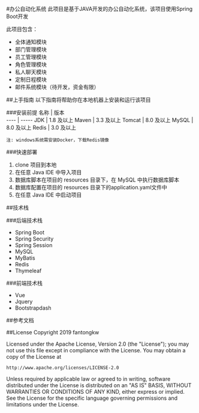 #办公自动化系统
此项目是基于JAVA开发的办公自动化系统，该项目使用Spring Boot开发

此项目包含：
 * 全体通知模块
 * 部门管理模块
 * 员工管理模块
 * 角色管理模块
 * 私人聊天模块
 * 定制日程模块
 * 邮件系统模块（待开发，资金有限）

##上手指南
以下指南将帮助你在本地机器上安装和运行该项目

###安装前提
 名称  | 版本  
 ---- | ----- 
 JDK  | 1.8 及以上
 Maven  | 3.3 及以上
 Tomcat  | 8.0 及以上
 MySQL  | 8.0 及以上
 Redis  | 3.0 及以上
 
    注: windows系统需安装Docker，下载Redis镜像

###快速部署
1.  clone 项目到本地
2.  在任意 Java IDE 中导入项目
3.  数据库脚本在项目的 resources 目录下，在 MySQL 中执行数据库脚本
4.  数据库配置在项目的 resources 目录下的application.yaml文件中
5.  在任意 Java IDE 中启动项目

##技术栈

###后端技术栈
 * Spring Boot
 * Spring Security
 * Spring Session
 * MySQL
 * MyBatis
 * Redis
 * Thymeleaf

###前端技术栈
 * Vue
 * Jquery
 * Bootstrapdash
 
##参考文档
 
##License
Copyright 2019 fantongkw

Licensed under the Apache License, Version 2.0 (the "License");
you may not use this file except in compliance with the License.
You may obtain a copy of the License at

    http://www.apache.org/licenses/LICENSE-2.0

Unless required by applicable law or agreed to in writing, software
distributed under the License is distributed on an "AS IS" BASIS,
WITHOUT WARRANTIES OR CONDITIONS OF ANY KIND, either express or implied.
See the License for the specific language governing permissions and
limitations under the License.